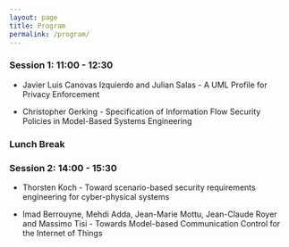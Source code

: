 ```yaml
---
layout: page
title: Program
permalink: /program/
---
```


### Session 1: 11:00 - 12:30

- Javier Luis Canovas Izquierdo and Julian Salas - A UML Profile for Privacy Enforcement

- Christopher Gerking - Specification of Information Flow Security Policies in Model-Based Systems Engineering

### Lunch Break

### Session 2: 14:00 - 15:30

- Thorsten Koch - Toward scenario-based security requirements engineering for cyber-physical systems

- Imad Berrouyne, Mehdi Adda, Jean-Marie Mottu, Jean-Claude Royer and Massimo Tisi - Towards Model-based Communication Control for the Internet of Things 




